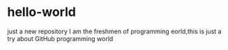 # hello-world
just a new repository
I am the freshmen of programming eorld,this is just a try about GitHub
programming world
